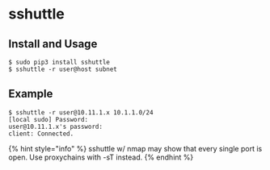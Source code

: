 # sshuttle

## Install and Usage

```text
$ sudo pip3 install sshuttle
$ sshuttle -r user@host subnet
```

## Example

```text
$ sshuttle -r user@10.11.1.x 10.1.1.0/24
[local sudo] Password:                                                                                                                                                  
user@10.11.1.x's password: 
client: Connected.
```

{% hint style="info" %}
sshuttle w/ nmap may show that every single port is open. Use proxychains with -sT instead.
{% endhint %}



